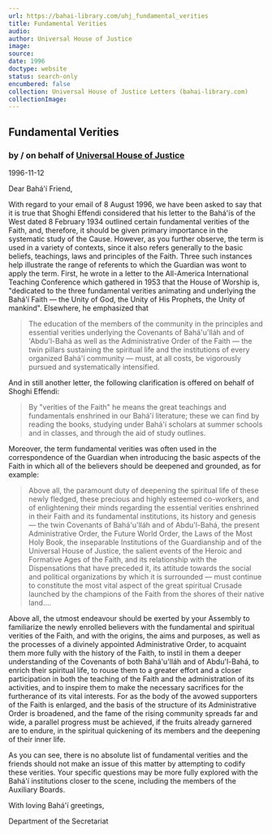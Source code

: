```yaml
---
url: https://bahai-library.com/uhj_fundamental_verities
title: Fundamental Verities
audio: 
author: Universal House of Justice
image: 
source: 
date: 1996
doctype: website
status: search-only
encumbered: false
collection: Universal House of Justice Letters (bahai-library.com)
collectionImage: 
---
```



## Fundamental Verities

### by / on behalf of [Universal House of Justice](https://bahai-library.com/author/Universal+House+of+Justice)

1996-11-12


Dear Bahá'í Friend,

With regard to your email of 8 August 1996, we have been asked to say that it is true that Shoghi Effendi considered that his letter to the Bahá'ís of the West dated 8 February 1934 outlined certain fundamental verities of the Faith, and, therefore, it should be given primary importance in the systematic study of the Cause. However, as you further observe, the term is used in a variety of contexts, since it also refers generally to the basic beliefs, teachings, laws and principles of the Faith. Three such instances help illustrate the range of referents to which the Guardian was wont to apply the term. First, he wrote in a letter to the All-America International Teaching Conference which gathered in 1953 that the House of Worship is, "dedicated to the three fundamental verities animating and underlying the Bahá'í Faith — the Unity of God, the Unity of His Prophets, the Unity of mankind". Elsewhere, he emphasized that

> The education of the members of the community in the principles and essential verities underlying the Covenants of Bahá'u'lláh and of 'Abdu'l-Bahá as well as the Administrative Order of the Faith — the twin pillars sustaining the spiritual life and the institutions of every organized Bahá'í community — must, at all costs, be vigorously pursued and systematically intensified.

And in still another letter, the following clarification is offered on behalf of Shoghi Effendi:

> By "verities of the Faith" he means the great teachings and fundamentals enshrined in our Bahá'í literature; these we can find by reading the books, studying under Bahá'í scholars at summer schools and in classes, and through the aid of study outlines.

Moreover, the term fundamental verities was often used in the correspondence of the Guardian when introducing the basic aspects of the Faith in which all of the believers should be deepened and grounded, as for example:

> Above all, the paramount duty of deepening the spiritual life of these newly fledged, these precious and highly esteemed co-workers, and of enlightening their minds regarding the essential verities enshrined in their Faith and its fundamental institutions, its history and genesis — the twin Covenants of Bahá'u'lláh and of Abdu'l-Bahá, the present Administrative Order, the Future World Order, the Laws of the Most Holy Book, the inseparable Institutions of the Guardianship and of the Universal House of Justice, the salient events of the Heroic and Formative Ages of the Faith, and its relationship with the Dispensations that have preceded it, its attitude towards the social and political organizations by which it is surrounded — must continue to constitute the most vital aspect of the great spiritual Crusade launched by the champions of the Faith from the shores of their native land....

Above all, the utmost endeavour should be exerted by your Assembly to familiarize the newly enrolled believers with the fundamental and spiritual verities of the Faith, and with the origins, the aims and purposes, as well as the processes of a divinely appointed Administrative Order, to acquaint them more fully with the history of the Faith, to instil in them a deeper understanding of the Covenants of both Bahá'u'lláh and of Abdu'l-Bahá, to enrich their spiritual life, to rouse them to a greater effort and a closer participation in both the teaching of the Faith and the administration of its activities, and to inspire them to make the necessary sacrifices for the furtherance of its vital interests. For as the body of the avowed supporters of the Faith is enlarged, and the basis of the structure of its Administrative Order is broadened, and the fame of the rising community spreads far and wide, a parallel progress must be achieved, if the fruits already garnered are to endure, in the spiritual quickening of its members and the deepening of their inner life.

As you can see, there is no absolute list of fundamental verities and the friends should not make an issue of this matter by attempting to codify these verities. Your specific questions may be more fully explored with the Bahá'í institutions closer to the scene, including the members of the Auxiliary Boards.

With loving Bahá'í greetings,

Department of the Secretariat